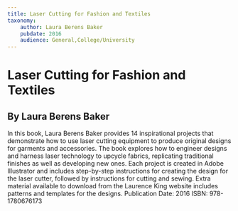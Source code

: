 ```yaml
---
title: Laser Cutting for Fashion and Textiles
taxonomy:
	author: Laura Berens Baker
	pubdate: 2016
	audience: General,College/University
---
```

# Laser Cutting for Fashion and Textiles
## By Laura Berens Baker

In this book, Laura Berens Baker provides 14 inspirational projects that demonstrate how to use laser cutting equipment to produce original designs for garments and accessories. The book explores how to engineer designs and harness laser technology to upcycle fabrics, replicating traditional finishes as well as developing new ones.  Each project is created in Adobe Illustrator and includes step-by-step instructions for creating the design for the laser cutter, followed by instructions for cutting and sewing. Extra material available to download from the Laurence King website includes patterns and templates for the designs.
Publication Date: 2016
ISBN: 978-1780676173